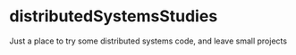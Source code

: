 # distributedSystemsStudies
Just a place to try some distributed systems code, and leave small projects
